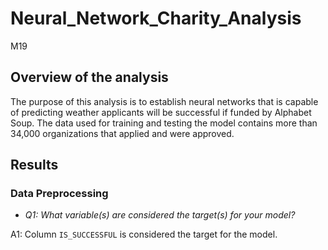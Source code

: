 # Neural_Network_Charity_Analysis
M19

## Overview of the analysis
The purpose of this analysis is to establish neural networks that is capable of predicting weather applicants will be successful if funded by Alphabet Soup. The data used for training and testing the model contains more than 34,000 organizations that applied and were approved.

## Results
### Data Preprocessing
- _Q1: What variable(s) are considered the target(s) for your model?_

A1: Column `IS_SUCCESSFUL` is considered the target for the model.

